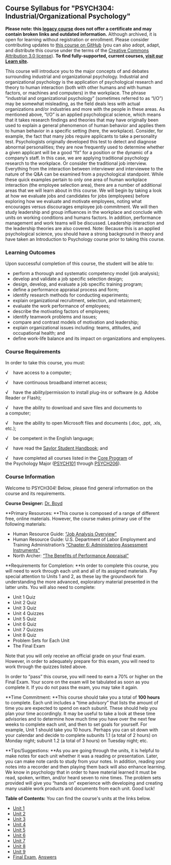 Course Syllabus for "PSYCH304: Industrial/Organizational Psychology"
--------------------------------------------------------------------

**Please note: this [legacy course](https://sayloracademy.zendesk.com/hc/en-us/articles/206089967) does not offer a certificate and may contain 
broken links and outdated information.** Although archived, it is open 
for learning without registration or enrollment. Please consider contributing 
updates to [this course on GitHub](https://github.com/saylordotorg/course_psych304) 
(you can also adopt, adapt, and distribute this course under the terms of 
the [Creative Commons Attribution 3.0 license](http://creativecommons.org/licenses/by/3.0/)). **To find fully-supported, current courses, [visit our 
Learn site](https://learn.saylor.org).**

This course will introduce you to the major concepts of and debates
surrounding industrial and organizational psychology. Industrial and
organizational psychology is the application of psychological research
and theory to human interaction (both with other humans and with human
factors, or machines and computers) in the workplace. The phrase
“industrial and organizational psychology” (sometimes referred to as
“I/O”) may be somewhat misleading, as the field deals less with actual
organizations and/or industries and more with the people in these areas.
As mentioned above, “I/O” is an applied psychological science, which
means that it takes research findings and theories that may have
originally been used to explain a general phenomenon of human behavior
and applies them to human behavior in a specific setting (here, the
workplace). Consider, for example, the fact that many jobs require
applicants to take a personality test. Psychologists originally
developed this test to detect and diagnose abnormal personalities; they
are now frequently used to determine whether a given applicant will be a
good “fit” for a position or the dynamic of a company’s staff. In this
case, we are applying traditional psychology research to the workplace.
Or consider the traditional job interview. Everything from the
interaction between interviewer and interviewee to the nature of the Q&A
can be examined from a psychological standpoint. While these quick
examples pertain to only one area of human workplace interaction (the
employee selection area), there are a number of additional areas that we
will learn about in this course. We will begin by taking a look at how
we evaluate jobs and candidates for jobs (employees) before exploring
how we evaluate and motivate employees, noting what encourages versus
discourages employee job commitment. We will then study leadership and
group influences in the workplace and conclude with units on working
conditions and humans factors. In addition, performance management and
work teams will be discussed. Leadership interaction and the leadership
theories are also covered. Note: Because this is an applied
psychological science, you should have a strong background in theory and
have taken an Introduction to Psychology course prior to taking this
course.

### Learning Outcomes

Upon successful completion of this course, the student will be able
to:  

-   perform a thorough and systematic competency model (job analysis);
-   develop and validate a job specific selection design;
-   design, develop, and evaluate a job specific training program;
-   define a performance appraisal process and form;
-   identify research methods for conducting experiments;
-   explain organizational recruitment, selection, and retainment;
-   evaluate the work performance of employees;
-   describe the motivating factors of employees;
-   identify teamwork problems and issues;
-   compare and contrast models of motivation and leadership;
-   explain organizational issues including: teams, attitudes, and
    occupational health; and
-   define work-life balance and its impact on organizations and
    employees.

### Course Requirements

In order to take this course, you must:  
  
 √    have access to a computer;  
  
 √    have continuous broadband internet access;  
  
 √    have the ability/permission to install plug-ins or software
(e.g. Adobe Reader or Flash);  
  
 √    have the ability to download and save files and documents to
a computer;  
  
 √    have the ability to open Microsoft files and documents (.doc,
.ppt, .xls, etc.);  
  
 √    be competent in the English language;  
  
 √    have read the [Saylor Student
Handbook](https://resources.saylor.org/wwwresources/archived/site/wp-content/uploads/2012/05/Saylor-StudentHandbook.pdf);
and  
  
 √    have completed all courses listed in the [Core
Program](http://www.saylor.org/majors/psychology/) of the Psychology
Major ([PSYCH101](http://www.saylor.org/courses/psych101/) through
[PSYCH206](http://www.saylor.org/courses/psych206/)).

### Course Information

Welcome to PSYCH304! Below, please find general information on the
course and its requirements.

**Course Designer:** [Dr.
Boyd](http://www.saylor.org/faculty-a-g/#DrBoyd)

**Primary Resources: **This course is composed of a range of different
free, online materials. However, the course makes primary use of the
following materials:

-   Human Resource Guide: [“Job Analysis
    Overview”](http://www.job-analysis.net/G000.htm)
-   Human Resource Guide: U.S. Department of Labor Employment and
    Training Administration’s [“Chapter 6: Administering Assessment
    Instruments”](http://www.hr-guide.com/data/G365.htm)
-   North Archer: [“The Benefits of Performance
    Appraisal”](http://www.performance-appraisal.com/benefits.htm)

**Requirements for Completion: **In order to complete this course, you
will need to work through each unit and all of its assigned materials.
Pay special attention to Units 1 and 2, as these lay the groundwork for
understanding the more advanced, exploratory material presented in the
latter units. You will also need to complete:

-   Unit 1 Quiz
-   Unit 2 Quiz
-   Unit 3 Quiz
-   Unit 4 Quizzes
-   Unit 5 Quiz
-   Unit 6 Quiz
-   Unit 7 Quizzes
-   Unit 8 Quiz
-   Problem Sets for Each Unit
-   The Final Exam

Note that you will only receive an official grade on your final exam.
However, in order to adequately prepare for this exam, you will need to
work through the quizzes listed above.

In order to “pass” this course, you will need to earn a 70% or higher on
the Final Exam. Your score on the exam will be tabulated as soon as you
complete it. If you do not pass the exam, you may take it again.

**Time Commitment: **This course should take you a total of **100
hours** to complete. Each unit includes a “time advisory” that lists the
amount of time you are expected to spend on each subunit. These should
help you plan your time accordingly. It may be useful to take a look at
these time advisories and to determine how much time you have over the
next few weeks to complete each unit, and then to set goals for
yourself. For example, Unit 1 should take you 10 hours. Perhaps you can
sit down with your calendar and decide to complete subunits 1.1 (a total
of 2 hours) on Monday night; subunit 1.2 (a total of 3 hours) on Tuesday
night; etc.

**Tips/Suggestions: **As you are going through the units, it is helpful
to make notes for each unit whether it was a reading or presentation.
Later, you can make note cards to study from your notes. In addition,
reading your notes into a recorder and then playing them back will also
enhance learning. We know in psychology that in order to have material
learned it must be read, spoken, written, and/or heard seven to nine
times. The problem sets provided will give you “hands on” experience
with developing and creating many usable work products and documents
from each unit. Good luck! 

**Table of Contents:** You can find the course's units at the links below.

- [Unit 1](https://legacy.saylor.org/psych304/Unit01/)
- [Unit 2](https://legacy.saylor.org/psych304/Unit02/)
- [Unit 3](https://legacy.saylor.org/psych304/Unit03/)
- [Unit 4](https://legacy.saylor.org/psych304/Unit04/)
- [Unit 5](https://legacy.saylor.org/psych304/Unit05/)
- [Unit 6](https://legacy.saylor.org/psych304/Unit06/)
- [Unit 7](https://legacy.saylor.org/psych304/Unit07/)
- [Unit 8](https://legacy.saylor.org/psych304/Unit08/)
- [Unit 9](https://legacy.saylor.org/psych304/Unit09/)
- [Final Exam](http://saylordotorg.github.io/LegacyExams/PSYCH/PSYCH304/PSYCH304-FinalExam.html), [Answers](http://saylordotorg.github.io/LegacyExams/PSYCH/PSYCH304/PSYCH304-FinalExam-Answers.html)
